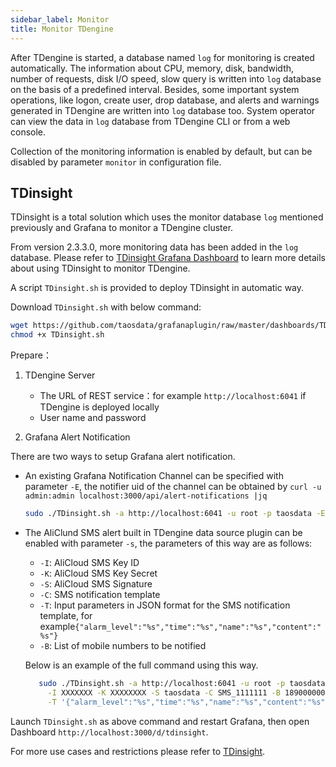 ```yaml
---
sidebar_label: Monitor
title: Monitor TDengine
---
```


After TDengine is started, a database named `log` for monitoring is created automatically. The information about CPU, memory, disk, bandwidth, number of requests, disk I/O speed, slow query is written into `log` database on the basis of a predefined interval. Besides, some important system operations, like logon, create user, drop database, and alerts and warnings generated in TDengine are written into `log` database too. System operator can view the data in `log` database from TDengine CLI or from a web console.

Collection of the monitoring information is enabled by default, but can be disabled by parameter `monitor` in configuration file. 

## TDinsight 

TDinsight is a total solution which uses the monitor database `log` mentioned previously and Grafana to monitor a TDengine cluster.

From version 2.3.3.0, more monitoring data has been added in the `log` database. Please refer to [TDinsight Grafana Dashboard](https://grafana.com/grafana/dashboards/15167) to learn more details about using TDinsight to monitor TDengine.

A script `TDinsight.sh` is provided to deploy TDinsight in automatic way.

Download `TDinsight.sh` with below command:

```bash
wget https://github.com/taosdata/grafanaplugin/raw/master/dashboards/TDinsight.sh
chmod +x TDinsight.sh
```

Prepare：

1. TDengine Server

   - The URL of REST service：for example `http://localhost:6041` if TDengine is deployed locally
   - User name and password

2. Grafana Alert Notification

There are two ways to setup Grafana alert notification.

- An existing Grafana Notification Channel can be specified with parameter `-E`, the notifier uid of the channel can be obtained by `curl -u admin:admin localhost:3000/api/alert-notifications |jq`

     ```bash
     sudo ./TDinsight.sh -a http://localhost:6041 -u root -p taosdata -E <notifier uid>
     ```

- The AliClund SMS alert built in TDengine data source plugin can be enabled with parameter `-s`, the parameters of this way are as follows:

  - `-I`: AliCloud SMS Key ID
  - `-K`: AliCloud SMS Key Secret
  - `-S`: AliCloud SMS Signature
  - `-C`: SMS notification template
  - `-T`: Input parameters in JSON format for the SMS notification template, for example`{"alarm_level":"%s","time":"%s","name":"%s","content":"%s"}`
  - `-B`: List of mobile numbers to be notified

  Below is an example of the full command using this way.

  ```bash
     sudo ./TDinsight.sh -a http://localhost:6041 -u root -p taosdata -s \
       -I XXXXXXX -K XXXXXXXX -S taosdata -C SMS_1111111 -B 18900000000 \
       -T '{"alarm_level":"%s","time":"%s","name":"%s","content":"%s"}'
  ```

Launch `TDinsight.sh` as above command and restart Grafana, then open Dashboard `http://localhost:3000/d/tdinsight`.

For more use cases and restrictions please refer to [TDinsight](/reference/tdinsight/).
